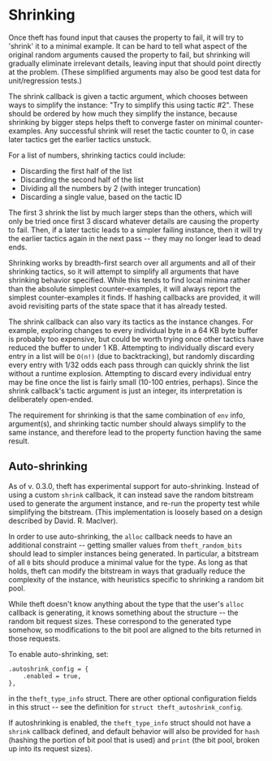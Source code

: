 # Shrinking

Once theft has found input that causes the property to fail, it will try
to 'shrink' it to a minimal example. It can be hard to tell what aspect
of the original random arguments caused the property to fail, but
shrinking will gradually eliminate irrelevant details, leaving input
that should point directly at the problem. (These simplified arguments
may also be good test data for unit/regression tests.)

The shrink callback is given a tactic argument, which chooses between
ways to simplify the instance: "Try to simplify this using tactic #2".
These should be ordered by how much they simplify the instance, because
shrinking by bigger steps helps theft to converge faster on minimal
counter-examples. Any successful shrink will reset the tactic counter
to 0, in case later tactics get the earlier tactics unstuck.

For a list of numbers, shrinking tactics could include:

+ Discarding the first half of the list
+ Discarding the second half of the list
+ Dividing all the numbers by 2 (with integer truncation)
+ Discarding a single value, based on the tactic ID

The first 3 shrink the list by much larger steps than the others, which
will only be tried once first 3 discard whatever details are causing the
property to fail. Then, if a later tactic leads to a simpler failing
instance, then it will try the earlier tactics again in the next pass --
they may no longer lead to dead ends.

Shrinking works by breadth-first search over all arguments and all of
their shrinking tactics, so it will attempt to simplify all arguments
that have shrinking behavior specified. While this tends to find local
minima rather than the absolute simplest counter-examples, it will
always report the simplest counter-examples it finds. If hashing
callbacks are provided, it will avoid revisiting parts of the state
space that it has already tested.

The shrink callback can also vary its tactics as the instance changes.
For example, exploring changes to every individual byte in a 64 KB byte
buffer is probably too expensive, but could be worth trying once other
tactics have reduced the buffer to under 1 KB. Attempting to
individually discard every entry in a list will be `O(n!)` (due to
backtracking), but randomly discarding every entry with 1/32 odds each
pass through can quickly shrink the list without a runtime explosion.
Attempting to discard every individual entry may be fine once the list
is fairly small (10-100 entries, perhaps). Since the shrink callback's
tactic argument is just an integer, its interpretation is deliberately
open-ended.

The requirement for shrinking is that the same combination of `env`
info, argument(s), and shrinking tactic number should always simplify to
the same instance, and therefore lead to the property function having
the same result.


## Auto-shrinking

As of v. 0.3.0, theft has experimental support for auto-shrinking.
Instead of using a custom `shrink` callback, it can instead save the
random bitstream used to generate the argument instance, and re-run the
property test while simplifying the bitstream. (This implementation is
loosely based on a design described by David. R. MacIver).

In order to use auto-shrinking, the `alloc` callback needs to have an
additional constraint -- getting smaller values from `theft_random_bits`
should lead to simpler instances being generated. In particular, a
bitstream of all `0` bits should produce a minimal value for the type.
As long as that holds, theft can modify the bitstream in ways that
gradually reduce the complexity of the instance, with heuristics
specific to shrinking a random bit pool.

While theft doesn't know anything about the type that the user's
`alloc` callback is generating, it knows something about the
structure -- the random bit request sizes. These correspond to
the generated type somehow, so modifications to the bit pool
are aligned to the bits returned in those requests.

To enable auto-shrinking, set:

    .autoshrink_config = {
        .enabled = true,
    },

in the `theft_type_info` struct. There are other optional configuration
fields in this struct -- see the definition for `struct
theft_autoshrink_config`.

If autoshrinking is enabled, the `theft_type_info` struct should not
have a `shrink` callback defined, and default behavior will also be
provided for `hash` (hashing the portion of bit pool that is used) and
`print` (the bit pool, broken up into its request sizes).
